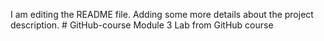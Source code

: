 I am editing the README file. Adding some more details about the project description. # GitHub-course
Module 3 Lab from GitHub course
